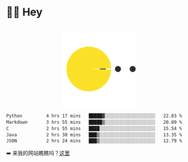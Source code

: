 
# 👋🏻 Hey
<div align="center">
	<br>
	<img src="https://raw.githubusercontent.com/Aniket965/Aniket965/master/pacman.svg?sanitize=true" width="200" height="200">
	<br>
</div>

<!--START_SECTION:waka-->

```txt
Python         4 hrs 17 mins   █████▓░░░░░░░░░░░░░░░░░░░   22.83 %
Markdown       3 hrs 55 mins   █████▒░░░░░░░░░░░░░░░░░░░   20.89 %
C              2 hrs 55 mins   ████░░░░░░░░░░░░░░░░░░░░░   15.54 %
Java           2 hrs 30 mins   ███▒░░░░░░░░░░░░░░░░░░░░░   13.35 %
JSON           2 hrs 24 mins   ███▒░░░░░░░░░░░░░░░░░░░░░   12.79 %
```

<!--END_SECTION:waka-->

 ➡️  来我的网站瞧瞧吗？[这里](https://www.shaolongfei.com)
